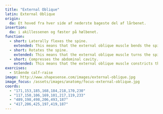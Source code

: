 ```yaml
---
title: "External Oblique"
latin: External Oblique
origin: 
  da: Et hoved fra hver side af nederste bageste del af lårbenet.
insertion: 
  da: i akillessenen og fæster på hælbenet.
function: 
  - short: Laterally flexes the spine.
    extended: This means that the external oblique muscle bends the spine to the side (i.e. it moves the ribcage downward to the side towards the pelvis).
  - short: Rotates the spine.
    extended: This means that the external oblique muscle turns the spine to the side (i.e. it twists the torso).
  - short: Compresses the abdominal cavity.
    extended: This means that the external oblique muscle constricts the organs of the abdominal cavity and can increase intra-abdominal pressure (i.e. such as during a valsalva maneuver).
exercises:
  - Stående calf-raise
image: http://www.shapesense.com/images/external-oblique.jpg
image_focus: /assets/images/anatomy/focus-external-oblique.jpg
coords:
  - "171,153,185,168,184,218,170,230"
  - "117,150,106,169,101,217,119,233"
  - "489,198,498,206,493,187"
  - "417,206,425,197,419,187"
---
```

